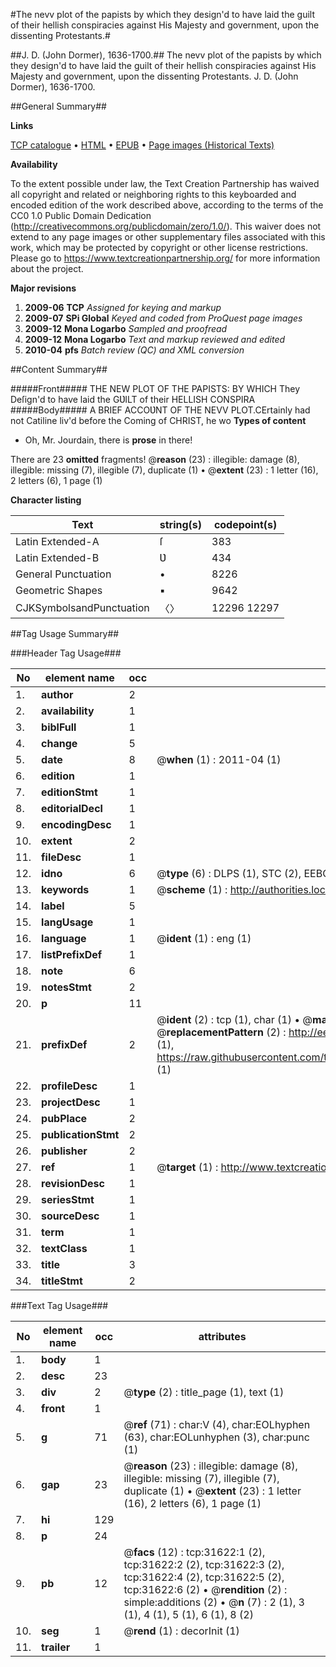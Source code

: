 #The nevv plot of the papists by which they design'd to have laid the guilt of their hellish conspiracies against His Majesty and government, upon the dissenting Protestants.#

##J. D. (John Dormer), 1636-1700.##
The nevv plot of the papists by which they design'd to have laid the guilt of their hellish conspiracies against His Majesty and government, upon the dissenting Protestants.
J. D. (John Dormer), 1636-1700.

##General Summary##

**Links**

[TCP catalogue](http://www.ota.ox.ac.uk/tcp/)  • 
[HTML](http://tei.it.ox.ac.uk/tcp/Texts-HTML/free/A36/A36353.html)  • 
[EPUB](http://tei.it.ox.ac.uk/tcp/Texts-EPUB/free/A36/A36353.epub) • 
[Page images (Historical Texts)](https://historicaltexts.jisc.ac.uk/eebo-99827206e)

**Availability**

To the extent possible under law, the Text Creation Partnership has waived all copyright and related or neighboring rights to this keyboarded and encoded edition of the work described above, according to the terms of the CC0 1.0 Public Domain Dedication (http://creativecommons.org/publicdomain/zero/1.0/). This waiver does not extend to any page images or other supplementary files associated with this work, which may be protected by copyright or other license restrictions. Please go to https://www.textcreationpartnership.org/ for more information about the project.

**Major revisions**

1. __2009-06__ __TCP__ *Assigned for keying and markup*
1. __2009-07__ __SPi Global__ *Keyed and coded from ProQuest page images*
1. __2009-12__ __Mona Logarbo__ *Sampled and proofread*
1. __2009-12__ __Mona Logarbo__ *Text and markup reviewed and edited*
1. __2010-04__ __pfs__ *Batch review (QC) and XML conversion*

##Content Summary##

#####Front#####
THE NEW PLOT OF THE PAPISTS: BY WHICH They Deſign'd to have laid the GƲILT of their HELLISH CONSPIRA
#####Body#####
A BRIEF ACCOƲNT OF THE NEVV PLOT.CErtainly had not Catiline liv'd before the Coming of CHRIST, he wo
**Types of content**

  * Oh, Mr. Jourdain, there is **prose** in there!

There are 23 **omitted** fragments! 
 @__reason__ (23) : illegible: damage (8), illegible: missing (7), illegible (7), duplicate (1)  •  @__extent__ (23) : 1 letter (16), 2 letters (6), 1 page (1)

**Character listing**


|Text|string(s)|codepoint(s)|
|---|---|---|
|Latin Extended-A|ſ|383|
|Latin Extended-B|Ʋ|434|
|General Punctuation|•|8226|
|Geometric Shapes|▪|9642|
|CJKSymbolsandPunctuation|〈〉|12296 12297|

##Tag Usage Summary##

###Header Tag Usage###

|No|element name|occ|attributes|
|---|---|---|---|
|1.|__author__|2||
|2.|__availability__|1||
|3.|__biblFull__|1||
|4.|__change__|5||
|5.|__date__|8| @__when__ (1) : 2011-04 (1)|
|6.|__edition__|1||
|7.|__editionStmt__|1||
|8.|__editorialDecl__|1||
|9.|__encodingDesc__|1||
|10.|__extent__|2||
|11.|__fileDesc__|1||
|12.|__idno__|6| @__type__ (6) : DLPS (1), STC (2), EEBO-CITATION (1), PROQUEST (1), VID (1)|
|13.|__keywords__|1| @__scheme__ (1) : http://authorities.loc.gov/ (1)|
|14.|__label__|5||
|15.|__langUsage__|1||
|16.|__language__|1| @__ident__ (1) : eng (1)|
|17.|__listPrefixDef__|1||
|18.|__note__|6||
|19.|__notesStmt__|2||
|20.|__p__|11||
|21.|__prefixDef__|2| @__ident__ (2) : tcp (1), char (1)  •  @__matchPattern__ (2) : ([0-9\-]+):([0-9IVX]+) (1), (.+) (1)  •  @__replacementPattern__ (2) : http://eebo.chadwyck.com/downloadtiff?vid=$1&page=$2 (1), https://raw.githubusercontent.com/textcreationpartnership/Texts/master/tcpchars.xml#$1 (1)|
|22.|__profileDesc__|1||
|23.|__projectDesc__|1||
|24.|__pubPlace__|2||
|25.|__publicationStmt__|2||
|26.|__publisher__|2||
|27.|__ref__|1| @__target__ (1) : http://www.textcreationpartnership.org/docs/. (1)|
|28.|__revisionDesc__|1||
|29.|__seriesStmt__|1||
|30.|__sourceDesc__|1||
|31.|__term__|1||
|32.|__textClass__|1||
|33.|__title__|3||
|34.|__titleStmt__|2||


###Text Tag Usage###

|No|element name|occ|attributes|
|---|---|---|---|
|1.|__body__|1||
|2.|__desc__|23||
|3.|__div__|2| @__type__ (2) : title_page (1), text (1)|
|4.|__front__|1||
|5.|__g__|71| @__ref__ (71) : char:V (4), char:EOLhyphen (63), char:EOLunhyphen (3), char:punc (1)|
|6.|__gap__|23| @__reason__ (23) : illegible: damage (8), illegible: missing (7), illegible (7), duplicate (1)  •  @__extent__ (23) : 1 letter (16), 2 letters (6), 1 page (1)|
|7.|__hi__|129||
|8.|__p__|24||
|9.|__pb__|12| @__facs__ (12) : tcp:31622:1 (2), tcp:31622:2 (2), tcp:31622:3 (2), tcp:31622:4 (2), tcp:31622:5 (2), tcp:31622:6 (2)  •  @__rendition__ (2) : simple:additions (2)  •  @__n__ (7) : 2 (1), 3 (1), 4 (1), 5 (1), 6 (1), 8 (2)|
|10.|__seg__|1| @__rend__ (1) : decorInit (1)|
|11.|__trailer__|1||
